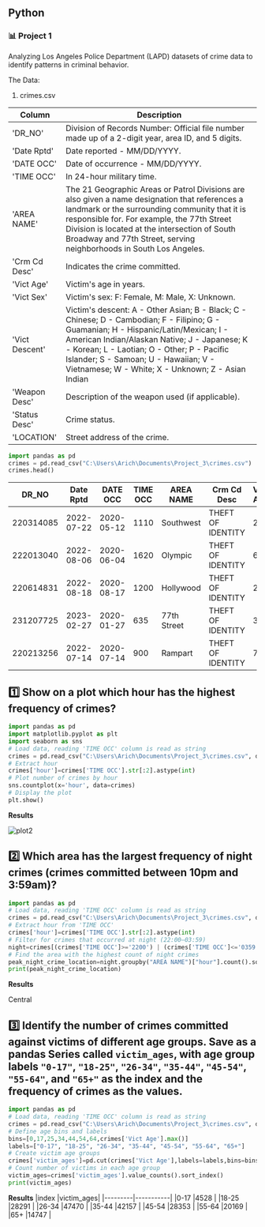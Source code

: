 ## Python
### :bar_chart: Project 1

Analyzing Los Angeles Police Department (LAPD) datasets of crime data to identify patterns in criminal behavior.

The Data:

1. crimes.csv

|Column                            |Description                                                                                                                                                                                                                                                                                                          |
|----------------------------------|---------------------------------------------------------------------------------------------------------------------------------------------------------------------------------------------------------------------------------------------------------------------------------------------------------------------|
|'DR_NO'                           |Division of Records Number: Official file number made up of a 2-digit year, area ID, and 5 digits.                                                                                                                                                                                                                   |
|'Date Rptd'                       |Date reported - MM/DD/YYYY.                                                                                                                                                                                                                                                                                          |
|'DATE OCC'                        |Date of occurrence - MM/DD/YYYY.                                                                                                                                                                                                                                                                                     |
|'TIME OCC'                        |In 24-hour military time.                                                                                                                                                                                                                                                                                            |
|'AREA NAME'                       |The 21 Geographic Areas or Patrol Divisions are also given a name designation that references a landmark or the surrounding community that it is responsible for. For example, the 77th Street Division is located at the intersection of South Broadway and 77th Street, serving neighborhoods in South Los Angeles.|
|'Crm Cd Desc'                     |Indicates the crime committed.                                                                                                                                                                                                                                                                                       |
|'Vict Age'                        |Victim's age in years.                                                                                                                                                                                                                                                                                               |
|'Vict Sex'                        |Victim's sex: F: Female, M: Male, X: Unknown.                                                                                                                                                                                                                                                                        |
|'Vict Descent'                    |Victim's descent: A - Other Asian; B - Black; C - Chinese; D - Cambodian; F - Filipino; G - Guamanian; H - Hispanic/Latin/Mexican; I - American Indian/Alaskan Native; J - Japanese; K - Korean; L - Laotian; O - Other; P - Pacific Islander; S - Samoan; U - Hawaiian; V - Vietnamese; W - White; X - Unknown; Z - Asian Indian                                                                                                                                                                                                                                                                                                    |
|'Weapon Desc'                     |Description of the weapon used (if applicable).                                                                                                                                                                                                                                                                      |
|'Status Desc'                     |Crime status.                                                                                                                                                                                                                                                                                                        |
|'LOCATION'                        |Street address of the crime.                                                                                                                                                                                                                                                                                         |


````python
import pandas as pd
crimes = pd.read_csv("C:\Users\Arich\Documents\Project_3\crimes.csv")
crimes.head()
````
|DR_NO    |Date Rptd |DATE OCC  |TIME OCC|AREA NAME  |Crm Cd Desc      |Vict Age|Vict Sex|Vict Descent|Weapon Desc|Status Desc|LOCATION                               |
|---------|----------|----------|--------|-----------|-----------------|--------|--------|------------|-----------|-----------|---------------------------------------|
|220314085|2022-07-22|2020-05-12|1110    |Southwest  |THEFT OF IDENTITY|27      |F       |B           |null       |Invest Cont|2500 S  SYCAMORE                     AV|
|222013040|2022-08-06|2020-06-04|1620    |Olympic    |THEFT OF IDENTITY|60      |M       |H           |null       |Invest Cont|3300    SAN MARINO                   ST|
|220614831|2022-08-18|2020-08-17|1200    |Hollywood  |THEFT OF IDENTITY|28      |M       |H           |null       |Invest Cont|1900    TRANSIENT                      |
|231207725|2023-02-27|2020-01-27|635     |77th Street|THEFT OF IDENTITY|37      |M       |H           |null       |Invest Cont|6200    4TH                          AV|
|220213256|2022-07-14|2020-07-14|900     |Rampart    |THEFT OF IDENTITY|79      |M       |B           |null       |Invest Cont|1200 W  7TH                          ST|



## :one: Show on a plot which hour has the highest frequency of crimes?

````python
import pandas as pd
import matplotlib.pyplot as plt
import seaborn as sns
# Load data, reading 'TIME OCC' column is read as string
crimes = pd.read_csv("C:\Users\Arich\Documents\Project_3\crimes.csv", dtype={"TIME OCC": str})
# Extract hour
crimes['hour']=crimes['TIME OCC'].str[:2].astype(int)
# Plot number of crimes by hour
sns.countplot(x='hour', data=crimes)
# Display the plot
plt.show()
````
**Results**

![plot2](https://github.com/user-attachments/assets/47f48f53-9ec8-48e0-aaf7-1d01a84c107f)


## :two: Which area has the largest frequency of night crimes (crimes committed between 10pm and 3:59am)?

````python
import pandas as pd
# Load data, reading 'TIME OCC' column is read as string
crimes = pd.read_csv("C:\Users\Arich\Documents\Project_3\crimes.csv", dtype={"TIME OCC": str})
# Extract hour from 'TIME OCC'
crimes['hour']=crimes['TIME OCC'].str[:2].astype(int)
# Filter for crimes that occurred at night (22:00–03:59)
night=crimes[(crimes['TIME OCC']>='2200') | (crimes['TIME OCC']<='0359')]
# Find the area with the highest count of night crimes
peak_night_crime_location=night.groupby("AREA NAME")["hour"].count().sort_values(ascending=False).index[0]
print(peak_night_crime_location)
````
**Results**

Central

## :three: Identify the number of crimes committed against victims of different age groups. Save as a pandas Series called `victim_ages`, with age group labels `"0-17"`, `"18-25"`, `"26-34"`, `"35-44"`, `"45-54"`, `"55-64"`, and `"65+"` as the index and the frequency of crimes as the values.

````python
import pandas as pd
# Load data, reading 'TIME OCC' column is read as string
crimes = pd.read_csv("C:\Users\Arich\Documents\Project_3\crimes.csv", dtype={"TIME OCC": str})
# Define age bins and labels
bins=[0,17,25,34,44,54,64,crimes['Vict Age'].max()]
labels=["0-17", "18-25", "26-34", "35-44", "45-54", "55-64", "65+"]
# Create victim age groups
crimes['victim_ages']=pd.cut(crimes['Vict Age'],labels=labels,bins=bins)
# Count number of victims in each age group
victim_ages=crimes['victim_ages'].value_counts().sort_index()
print(victim_ages)
````
**Results**
|index    |victim_ages|
|---------|-----------|
|0-17     |4528       |
|18-25    |28291      |
|26-34    |47470      |
|35-44    |42157      |
|45-54    |28353      |
|55-64    |20169      |
|65+      |14747      |

